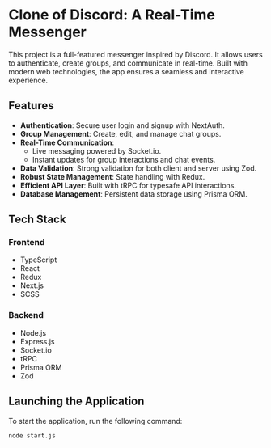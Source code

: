 # Clone of Discord: A Real-Time Messenger

This project is a full-featured messenger inspired by Discord. It allows users to authenticate, create groups, and communicate in real-time. Built with modern web technologies, the app ensures a seamless and interactive experience.

## Features
- **Authentication**: Secure user login and signup with NextAuth.
- **Group Management**: Create, edit, and manage chat groups.
- **Real-Time Communication**:
  - Live messaging powered by Socket.io.
  - Instant updates for group interactions and chat events.
- **Data Validation**: Strong validation for both client and server using Zod.
- **Robust State Management**: State handling with Redux.
- **Efficient API Layer**: Built with tRPC for typesafe API interactions.
- **Database Management**: Persistent data storage using Prisma ORM.

## Tech Stack

### Frontend
- TypeScript
- React
- Redux
- Next.js
- SCSS

### Backend
- Node.js
- Express.js
- Socket.io
- tRPC
- Prisma ORM
- Zod

## Launching the Application
To start the application, run the following command:
```bash
node start.js

